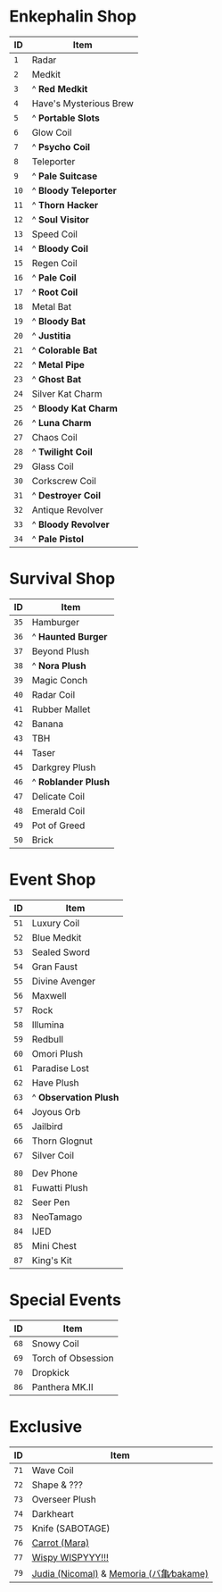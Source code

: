 ﻿# Enkephalin Shop
| ID | Item |
| - | - |
| `1` | Radar
| `2` | Medkit
| `3` | ^ **Red Medkit**
| `4` | Have's Mysterious Brew
| `5` | ^ **Portable Slots**
| `6` | Glow Coil
| `7` | ^ **Psycho Coil**
| `8` | Teleporter
| `9` |  ^ **Pale Suitcase**
| `10` | ^ **Bloody Teleporter**
| `11` | ^ **Thorn Hacker**
| `12` | ^ **Soul Visitor**
| `13` | Speed Coil
| `14` | ^ **Bloody Coil**
| `15` | Regen Coil
| `16` | ^ **Pale Coil**
| `17` | ^ **Root Coil**
| `18` | Metal Bat
| `19` | ^ **Bloody Bat**
| `20` | ^ **Justitia**
| `21` | ^ **Colorable Bat**
| `22` | ^ **Metal Pipe**
| `23` | ^ **Ghost Bat**
| `24` | Silver Kat Charm
| `25` | ^ **Bloody Kat Charm**
| `26` | ^ **Luna Charm**
| `27` | Chaos Coil
| `28` | ^ **Twilight Coil**
| `29` | Glass Coil
| `30` | Corkscrew Coil
| `31` | ^ **Destroyer Coil**
| `32` | Antique Revolver
| `33` | ^ **Bloody Revolver**
| `34` | ^ **Pale Pistol**


# Survival Shop
| ID | Item |
| - | - |
| `35` | Hamburger
| `36` | ^ **Haunted Burger**
| `37` | Beyond Plush
| `38` | ^ **Nora Plush**
| `39` | Magic Conch
| `40` | Radar Coil
| `41` | Rubber Mallet
| `42` | Banana
| `43` | TBH
| `44` | Taser
| `45` | Darkgrey Plush
| `46` | ^ **Roblander Plush**
| `47` | Delicate Coil
| `48` | Emerald Coil
| `49` | Pot of Greed
| `50` | Brick


# Event Shop
| ID | Item |
| - | - |
| `51` | Luxury Coil
| `52` | Blue Medkit
| `53` | Sealed Sword
| `54` | Gran Faust
| `55` | Divine Avenger
| `56` | Maxwell
| `57` | Rock
| `58` | Illumina
| `59` | Redbull
| `60` | Omori Plush
| `61` | Paradise Lost
| `62` | Have Plush
| `63` | ^ **Observation Plush**
| `64` | Joyous Orb
| `65` | Jailbird
| `66` | Thorn Glognut
| `67` | Silver Coil
| | |
| `80` | Dev Phone
| `81` | Fuwatti Plush
| `82` | Seer Pen
| `83` | NeoTamago
| `84` | IJED
| `85` | Mini Chest
| `87` | King's Kit

# Special Events
| ID | Item |
| - | - |
| `68` | Snowy Coil
| `69` | Torch of Obsession
| `70` | Dropkick
| `86` | Panthera MK.II

# Exclusive
| ID | Item |
| - | - |
| `71` | Wave Coil
| `72` | Shape & ???
| `73` | Overseer Plush
| `74` | Darkheart
| `75` | Knife (SABOTAGE)
| `76` | [Carrot (Mara)](https://terror.moe/items/carrot)
| `77` | [Wispy WISPYYY!!!](https://terror.moe/items/wispy_plush)
| `79` | [Judia (Nicomal)](https://terror.moe/items/judia) & [Memoria (バ亀⁄bakame)](https://terror.moe/items/memoria)